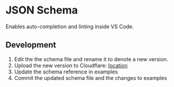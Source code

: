 # JSON Schema

Enables auto-completion and linting inside VS Code.

## Development

1. Edit the the schema file and rename it to denote a new version.
1. Upload the new version to Cloudflare: [location](https://dash.cloudflare.com/6f3f2ef0dbeefd01119c8818ed8e3dfe/r2/default/buckets/empirical-assets-production)
1. Update the schema reference in examples
1. Commit the updated schema file and the changes to examples
   